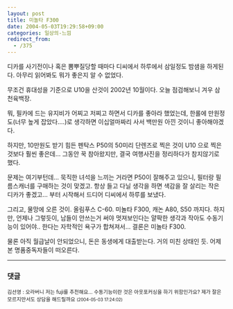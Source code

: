 ```yaml
---
layout: post
title: 미놀타 F300
date: 2004-05-03T19:29:58+09:00
categories: 일상의-느낌
redirect_from:
  - /375
---
```


디카를 사기전이나 혹은 뽐뿌질당할 때마다 디씨에서 하루에서 삼일정도 밤샘을 하게된다. 아무리 읽어봐도 뭐가 좋은지 알 수 없었다.

무조건 휴대성을 기준으로 U10을 산것이 2002년 10월이다. 오늘 점검해보니 겨우 삼천육백장.

뭐, 필카에 드는 유지비가 어찌고 저찌고 하면서 디카를 좋아라 했었는데, 한롤에 만원정도(너무 높게 잡았다....)로 생각하면 이십얼마짜리 사서 백만원 아낀 것이니 좋아해야겠다.

하지만, 10만원도 받기 힘든 펜탁스 P50의 50미리 단렌즈로 찍은 것이 U10 으로 찍은 것보다 훨씬 좋은데... 그동안 꾹 참아왔지만, 결국 여행사진을 정리하다가 참지않기로 했다.

문제는 여기부턴데... 묵직한 녀석을 느끼는 거라면 P50이 잘해주고 있으니, 필터랑 필름스캐너를 구매하는 것이 맞겠고. 항상 들고 다닐 생각을 하면 색감을 잘 살리는 작은 디카가 좋겠고... 부터 시작해서 드디어 디씨에서 하루를 보냈다.

그리고, 물망에 오른 것이. 올림푸스 C-60. 미놀타 F300, 캐논 A80, S50 까지다. 하지만, 언제나 그렇듯이, 남들이 안쓰는거 써야 멋져보인다는 얄팍한 생각과 작아도 수동기능이 있어야.. 한다는 자학적인 욕구가 합쳐져서... 결론은 미놀타 F300.

물론 아직 월급날이 안되었으니, 돈은 동생에게 대출받는다. 거의 미친 상태인 듯. 어제 본 명품중독자들이 떠오른다.

* * *

### 댓글



<!--- cmt:731 --->
<!--- mail: --->
<!--- parent:0 --->

<small class=comment>김선영 : 오라버니 저는 fuji를 추천해요... 수동기능이란 것은 아웃포커싱을 하기 위함인가요? 제가 잘은 모르지만서도 상담을 해드릴까요 <small>(2004-05-03 17:24:02)</small></small>

